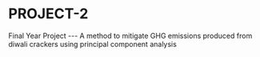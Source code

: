 # PROJECT-2
Final Year Project  ---
A method to mitigate GHG emissions produced from diwali crackers using principal component analysis
